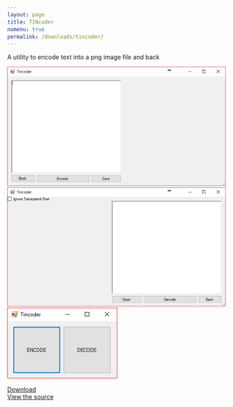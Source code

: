 ```yaml
---
layout: page
title: TINcoder
nomenu: true
permalink: /downloads/tincoder/
---
```

A utility to encode text into a png image file and back

<img src="/images/tico_scr2.png" />  
<img src="/images/tico_scr3.png" />  
<img src="/images/tico_scr1.png" />  

[Download](https://github.com/craftxbox/TINcoder/releases/latest)  
[View the source](https://github.com/craftxbox/TINcoder/)
